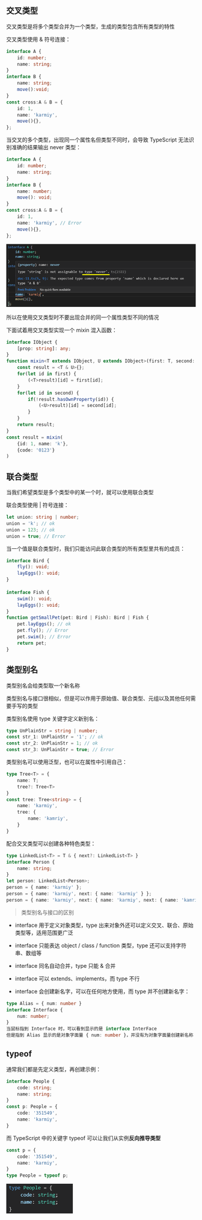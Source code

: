 ## 交叉类型

交叉类型是将多个类型合并为一个类型，生成的类型包含所有类型的特性

交叉类型使用 & 符号连接：

```typescript
interface A {
    id: number;
    name: string;
}
interface B {
    name: string;
    move():void;
}
const cross:A & B = {
    id: 1,
    name: 'karmiy',
    move(){},
}; 
```

当交叉的多个类型，出现同一个属性名但类型不同时，会导致 TypeScript 无法识别准确的结果输出 never 类型：

```ts
interface A {
    id: number;
    name: string;
}
interface B {
    name: number;
    move(): void;
}
const cross:A & B = {
    id: 1,
    name: 'karmiy', // Error
    move(){},
}; 
```

![Alt text](imgs/11-01.png)

所以在使用交叉类型时不要出现合并的同一个属性类型不同的情况

下面试着用交叉类型实现一个 mixin 混入函数：

```ts
interface IObject {
    [prop: string]: any;
}
function mixin<T extends IObject, U extends IObject>(first: T, second: U): T & U {
    const result = <T & U>{};
    for(let id in first) {
        (<T>result)[id] = first[id];
    }
    for(let id in second) {
        if(!result.hasOwnProperty(id)) {
            (<U>result)[id] = second[id];
        }
    }
    return result;
}
const result = mixin(
    {id: 1, name: 'k'},
    {code: '0123'}
)
```

## 联合类型

当我们希望类型是多个类型中的某一个时，就可以使用联合类型

联合类型使用 | 符号连接：

```ts
let union: string | number;
union = 'k'; // ok
union = 123; // ok
union = true; // Error
```

当一个值是联合类型时，我们只能访问此联合类型的所有类型里共有的成员：

```ts
interface Bird {
    fly(): void;
    layEggs(): void;
}

interface Fish {
    swim(): void;
    layEggs(): void;
}
function getSmallPet(pet: Bird | Fish): Bird | Fish {
    pet.layEggs(); // ok
    pet.fly(); // Error
    pet.swim(); // Error
    return pet;
}
```

## 类型别名

类型别名会给类型取一个新名称

类型别名与接口很相似，但是可以作用于原始值、联合类型、元组以及其他任何需要手写的类型

类型别名使用 type 关键字定义新别名：

```ts
type UnPlainStr = string | number;
const str_1: UnPlainStr = '1'; // ok
const str_2: UnPlainStr = 1; // ok
const str_3: UnPlainStr = true; // Error
```

类型别名可以使用泛型，也可以在属性中引用自己：

```ts
type Tree<T> = {
    name: T;
    tree?: Tree<T>
}
const tree: Tree<string> = {
    name: 'karmiy',
    tree: {
        name: 'kamriy',
    }
}
```

配合交叉类型可以创建各种特色类型：

```ts
type LinkedList<T> = T & { next?: LinkedList<T> }
interface Person {
    name: string;
}
let person: LinkedList<Person>;
person = { name: 'karmiy' };
person = { name: 'karmiy', next: { name: 'karmiy' } };
person = { name: 'karmiy', next: { name: 'karmiy', next: { name: 'kamriy' } } };
```

> 类型别名与接口的区别

- interface 用于定义对象类型，type 出来对象外还可以定义交叉、联合、原始类型等，适用范围更广泛

- interface 只能表达 object / class / function 类型，type 还可以支持字符串、数组等

- interface 同名自动合并，type 只能 & 合并

- interface 可以 extends、implements，而 type 不行

- interface 会创建新名字，可以在任何地方使用，而 type 并不创建新名字：

```ts
type Alias = { num: number }
interface Interface {
    num: number;
}
当鼠标指到 Interface 时，可以看到显示的是 interface InterFace
但是指到 Alias 显示的是对象字面量 { num: number }，并没有为对象字面量创建新名称 Alias

```

## typeof

通常我们都是先定义类型，再创建示例：

```ts
interface People {
    code: string;
    name: string;
}
const p: People = {
    code: '351549',
    name: 'karmiy',
}
```

而 TypeScript 中的关键字 typeof 可以让我们从实例**反向推导类型**

```ts
const p = {
    code: '351549',
    name: 'karmiy',
}
type People = typeof p;
```

![Alt text](imgs/11-02.png)